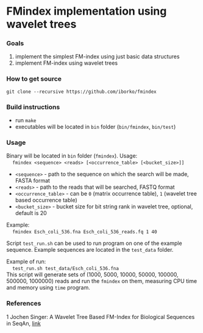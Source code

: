 # FMindex implementation using wavelet trees

### Goals
  1. implement the simplest FM-index using just basic data structures
  2. implement FM-index using wavelet trees

### How to get source
`git clone --recursive https://github.com/iborko/fmindex`

### Build instructions
  * run `make`
  * executables will be located in `bin` folder (`bin/fmindex`, `bin/test`)

### Usage
Binary will be located in `bin` folder (`fmindex`). Usage:  
&nbsp;&nbsp;&nbsp;&nbsp;`fmindex <sequence> <reads> [<occurrence_table> [<bucket_size>]]`

  * `<sequence>` - path to the sequence on which the search will be made, FASTA format
  * `<reads>` - path to the reads that will be searched, FASTQ format
  * `<occurrence_table>` - can be `0` (matrix occurrence table), `1` (wavelet tree based occurrence table)
  * `<bucket_size>` - bucket size for bit string rank in wavelet tree, optional, default is 20

Example:  
&nbsp;&nbsp;&nbsp;&nbsp;`fmindex Esch_coli_536.fna Esch_coli_536_reads.fq 1 40`  


Script `test_run.sh` can be used to run program on one of the example sequence. Example sequences are located in the `test_data` folder.

Example of run:  
&nbsp;&nbsp;&nbsp;&nbsp;`test_run.sh test_data/Esch_coli_536.fna`  
This script will generate sets of (1000, 5000, 10000, 50000, 100000, 500000, 1000000) reads and run the `fmindex` on them, measuring CPU time and memory using `time` program.

### References
  1 Jochen Singer: A Wavelet Tree Based FM-Index for Biological Sequences in SeqAn, [link](http://www.mi.fu-berlin.de/wiki/pub/ABI/FMIndexThesis/FMIndex.pdf)

